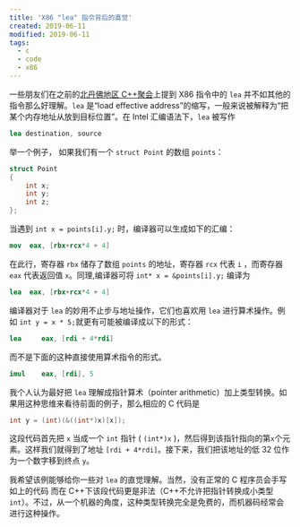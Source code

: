 ```yaml
---
title: 'X86 "lea" 指令背后的直觉'
created: 2019-06-11
modified: 2019-06-11
tags:
  - c
  - code
  - x86
---
```


一些朋友们在之前的[北丹佛地区 C++聚会](https://www.meetup.com/North-Denver-Metro-C-Meetup/events/261292867/)上提到 X86 指令中的 `lea` 并不如其他的指令那么好理解。`lea` 是“load effective address”的缩写，一般来说被解释为“把某个内存地址从放到目标位置”。在 Intel 汇编语法下，`lea` 被写作

```nasm
lea destination, source
```

举一个例子， 如果我们有一个 `struct Point` 的数组 `points`：

```c
struct Point
{
    int x;
    int y;
    int z;
};
```

当遇到 `int x = points[i].y;` 时，编译器可以生成如下的汇编：

```nasm
mov  eax, [rbx+rcx*4 + 4]
```

在此行，寄存器 `rbx` 储存了数组 `points` 的地址，寄存器 `rcx` 代表 `i` ，而寄存器 `eax` 代表返回值 `x`。同理,编译器可将 `int* x = &points[i].y;` 编译为

```nasm
lea  eax, [rbx+rcx*4 + 4]
```

编译器对于 `lea` 的妙用不止步与地址操作，它们也喜欢用 `lea` 进行算术操作。例如 `int y = x * 5;`就更有可能被编译成以下的形式：

```nasm
lea     eax, [rdi + 4*rdi]
```

而不是下面的这种直接使用算术指令的形式。

```nasm
imul    eax, [rdi], 5
```

我个人认为最好把 `lea` 理解成指针算术（pointer arithmetic）加上类型转换。如果用这种思维来看待前面的例子，那么相应的 C 代码是

```c
int y = (int)(&((int*)x)[x]);
```

这段代码首先把 `x` 当成一个 `int` 指针 ( `(int*)x` )，然后得到该指针指向的第`x`个元素。这样我们就得到了地址 `[rdi + 4*rdi]`。接下来，我们把该地址的低 32 位作为一个数字移到终点 `y`。

我希望该例能够给你一些对 `lea` 的直觉理解。当然，没有正常的 C 程序员会手写如上的代码 而在 C++下该段代码更是非法（C++不允许把指针转换成小类型 `int`）。不过，从一个机器的角度，这种类型转换完全是免费的，而机器码经常会进行这种操作。
